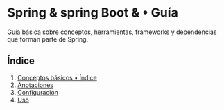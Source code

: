 # Spring & spring Boot & • Guía

Guía básica sobre conceptos, herramientas, frameworks y dependencias que forman parte de Spring.

## Índice

1. [Conceptos básicos • Índice](remote-springboot-guide/core-concepts/conceptos-básicos-índice.md)
2. [Anotaciones](docs/instalacion.md)
3. [Configuración](docs/configuracion.md)
4. [Uso](docs/uso.md)